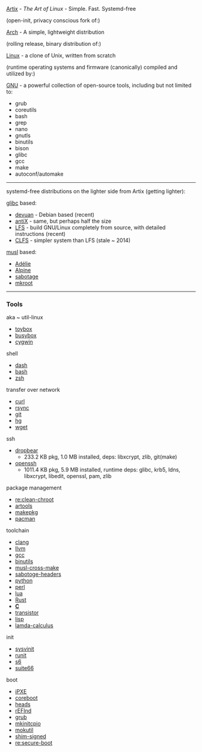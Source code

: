 [Artix](https://artixlinux.org/) - _The Art of Linux_ - Simple. Fast. Systemd-free

(open-init, privacy conscious fork of:)

[Arch](https://archlinux.org/) - A simple, lightweight distribution

(rolling release, binary distribution of:)

[Linux](https://www.kernel.org/) - a clone of Unix, written from scratch

(runtime operating systems and firmware (canonically) compiled and utilized by:)

[GNU](https://www.gnu.org/software/software.html) - a powerful collection of open-source tools, including but not limited to:

* grub
* coreutils
* bash
* grep
* nano
* gnutls
* binutils
* bison
* glibc
* gcc
* make
* autoconf/automake

___

systemd-free distributions on the lighter side from Artix (getting lighter):

[glibc](https://www.gnu.org/software/libc/) based: 
* [devuan](ttps://www.devuan.org/) - Debian based (recent)
* [antiX](https://antixlinux.com/) - same, but perhaps half the size
* [LFS](https://linuxfromscratch.org/lfs/view/stable/) - build GNU/Linux completely from source, with detailed instructions (recent)
* [CLFS](http://clfs.org/view/CLFS-3.0.0-SYSVINIT/x86_64-64/) - simpler system than LFS (stale ~ 2014)

[musl](https://git.musl-libc.org/cgit/musl/) based:
* [Adélie](https://git.adelielinux.org/adelie?sort=latest_activity_desc)
* [Alpine](https://alpinelinux.org/)
* [sabotage](https://github.com/sabotage-linux/sabotage)
* [mkroot](https://github.com/landley/mkroot)

___

### Tools

aka ~ util-linux
* [toybox](https://github.com/landley/toybox)
* [busybox](https://www.busybox.net/)
* [cygwin](https://www.cygwin.com/)

shell
* [dash](http://gondor.apana.org.au/~herbert/dash/)
* [bash](https://tiswww.case.edu/php/chet/bash/bashtop.html)
* [zsh](https://www.zsh.org/)

transfer over network
* [curl](https://curl.se/)
* [rsync](https://rsync.samba.org/)
* [git](https://git-scm.com/)
* [hg](https://www.mercurial-scm.org/)
* [wget](https://www.gnu.org/software/wget/)

ssh
* [dropbear](https://matt.ucc.asn.au/dropbear/dropbear.html) 
  * 233.2 KB pkg, 1.0 MB installed, deps: libxcrypt, zlib, git(make)
* [openssh](https://www.openssh.com/) 
  * 1011.4 KB pkg, 5.9 MB installed, runtime deps: glibc, krb5, ldns, libxcrypt, libedit, openssl, pam, zlib 

package management

* [re:clean-chroot](https://wiki.archlinux.org/title/DeveloperWiki:Building_in_a_clean_chroot)
* [artools](https://gitea.artixlinux.org/artix/artools)
* [makepkg](https://wiki.archlinux.org/title/Arch_Build_System)
* [pacman](https://gitlab.archlinux.org/pacman/pacman/)

toolchain

* [clang](https://clang.llvm.org/)
* [llvm](https://llvm.org/)
* [gcc](https://www.gnu.org/software/gcc/)
* [binutils](https://www.gnu.org/software/binutils/)
* [musl-cross-make](https://github.com/richfelker/musl-cross-make)
* [sabotoge-headers](https://github.com/sabotage-linux/kernel-headers)
* [python](https://www.python.org/)
* [perl](https://www.perl.org/)
* [lua](https://www.lua.org/)
* [Rust](https://www.rust-lang.org/)
* [__C__](http://www.open-std.org/jtc1/sc22/wg14/)
* [transistor](https://en.wikipedia.org/wiki/Transistor)
* [lisp](https://lisp-lang.org/)
* [lamda-calculus](https://plato.stanford.edu/entries/lambda-calculus/)

init
* [sysvinit](https://wiki.gentoo.org/wiki/Sysvinit)
* [runit](http://smarden.org/runit/)
* [s6](https://www.skarnet.org/software/s6-linux-init/)
* [suite66](https://web.obarun.org/software/66/latest/66-init.html)

boot
* [iPXE](https://ipxe.org/)
* [coreboot](https://coreboot.org/)
* [heads](https://osresearch.net/)
* [rEFInd](http://www.rodsbooks.com/refind/)
* [grub](https://www.gnu.org/software/grub/)
* [mkinitcpio](https://wiki.archlinux.org/title/Mkinitcpio)
* [mokutil](https://github.com/lcp/mokutil)
* [shim-signed](https://aur.archlinux.org/packages/shim-signed/)
* [re:secure-boot](https://www.rodsbooks.com/efi-bootloaders/secureboot.html)
